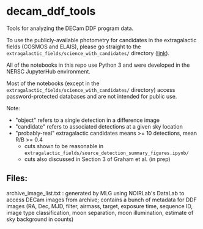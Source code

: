 # decam_ddf_tools
Tools for analyzing the DECam DDF program data.

To use the publicly-available photometry for candidates in the extragalactic fields (COSMOS and ELAIS), please go straight to the `extragalactic_fields/science_with_candidates/` directory (<a href="https://github.com/MelissaGraham/decam_ddf_tools/tree/main/extragalactic_fields/science_with_candidates">link</a>).

All of the notebooks in this repo use Python 3 and were developed in the NERSC JupyterHub environment.

Most of the notebooks (except in the `extragalactic_fields/science_with_candidates/` directory) access password-protected databases and are not intended for public use.

Note:

 * "object" refers to a single detection in a difference image
 * "candidate" refers to associated detections at a given sky location
 * "probably-real" extragalactic candidates means >= 10 detections, mean R/B >= 0.4
   * cuts shown to be reasonable in `extragalactic_fields/source_detection_summary_figures.ipynb/`
   * cuts also discussed in Section 3 of Graham et al. (in prep)


## Files:

archive_image_list.txt : generated by MLG using NOIRLab's DataLab to access DECam images from archive; contains a bunch of metadata for DDF images (RA, Dec, MJD, filter, airmass, target, exposure time, sequence ID, image type classification, moon separation, moon illumination, estimate of sky background in counts)
